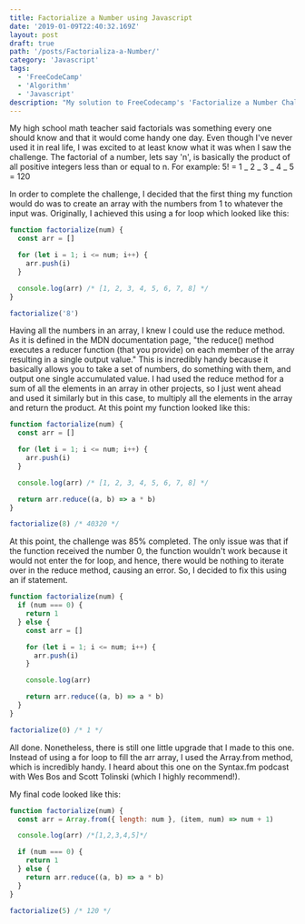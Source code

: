 ```yaml
---
title: Factorialize a Number using Javascript
date: '2019-01-09T22:40:32.169Z'
layout: post
draft: true
path: '/posts/Factorializa-a-Number/'
category: 'Javascript'
tags:
  - 'FreeCodeCamp'
  - 'Algorithm'
  - 'Javascript'
description: "My solution to FreeCodecamp's 'Factorialize a Number Challenge', on the Basic Algorithm scripting section. For this one, I used the Array.from and reduce methods"
---
```


My high school math teacher said factorials was something every one should know and that it would come handy one day. Even though I've never used it in real life, I was excited to at least know what it was when I saw the challenge. The factorial of a number, lets say 'n', is basically the product of all positive integers less than or equal to n. For example: 5! = 1 _ 2 _ 3 _ 4 _ 5 = 120

In order to complete the challenge, I decided that the first thing my function would do was to create an array with the numbers from 1 to whatever the input was. Originally, I achieved this using a for loop which looked like this:

```js
function factorialize(num) {
  const arr = []

  for (let i = 1; i <= num; i++) {
    arr.push(i)
  }

  console.log(arr) /* [1, 2, 3, 4, 5, 6, 7, 8] */
}

factorialize('8')
```

Having all the numbers in an array, I knew I could use the reduce method. As it is defined in the MDN documentation page, "the reduce() method executes a reducer function (that you provide) on each member of the array resulting in a single output value." This is incredibly handy because it basically allows you to take a set of numbers, do something with them, and output one single accumulated value. I had used the reduce method for a sum of all the elements in an array in other projects, so I just went ahead and used it similarly but in this case, to multiply all the elements in the array and return the product. At this point my function looked like this:

```js
function factorialize(num) {
  const arr = []

  for (let i = 1; i <= num; i++) {
    arr.push(i)
  }

  console.log(arr) /* [1, 2, 3, 4, 5, 6, 7, 8] */

  return arr.reduce((a, b) => a * b)
}

factorialize(8) /* 40320 */
```

At this point, the challenge was 85% completed. The only issue was that if the function received the number 0, the function wouldn't work because it would not enter the for loop, and hence, there would be nothing to iterate over in the reduce method, causing an error. So, I decided to fix this using an if statement.

```js
function factorialize(num) {
  if (num === 0) {
    return 1
  } else {
    const arr = []

    for (let i = 1; i <= num; i++) {
      arr.push(i)
    }

    console.log(arr)

    return arr.reduce((a, b) => a * b)
  }
}

factorialize(0) /* 1 */
```

All done. Nonetheless, there is still one little upgrade that I made to this one. Instead of using a for loop to fill the arr array, I used the Array.from method, which is incredibly handy. I heard about this one on the Syntax.fm podcast with Wes Bos and Scott Tolinski (which I highly recommend!).

My final code looked like this:

```js
function factorialize(num) {
  const arr = Array.from({ length: num }, (item, num) => num + 1)

  console.log(arr) /*[1,2,3,4,5]*/

  if (num === 0) {
    return 1
  } else {
    return arr.reduce((a, b) => a * b)
  }
}

factorialize(5) /* 120 */
```

